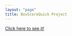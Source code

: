 ```yaml
---
layout: "page"
title: BoxScoreQuick Project
---
```


[Click here to see it!](https://vandyliu.github.io/boxscorequick)

